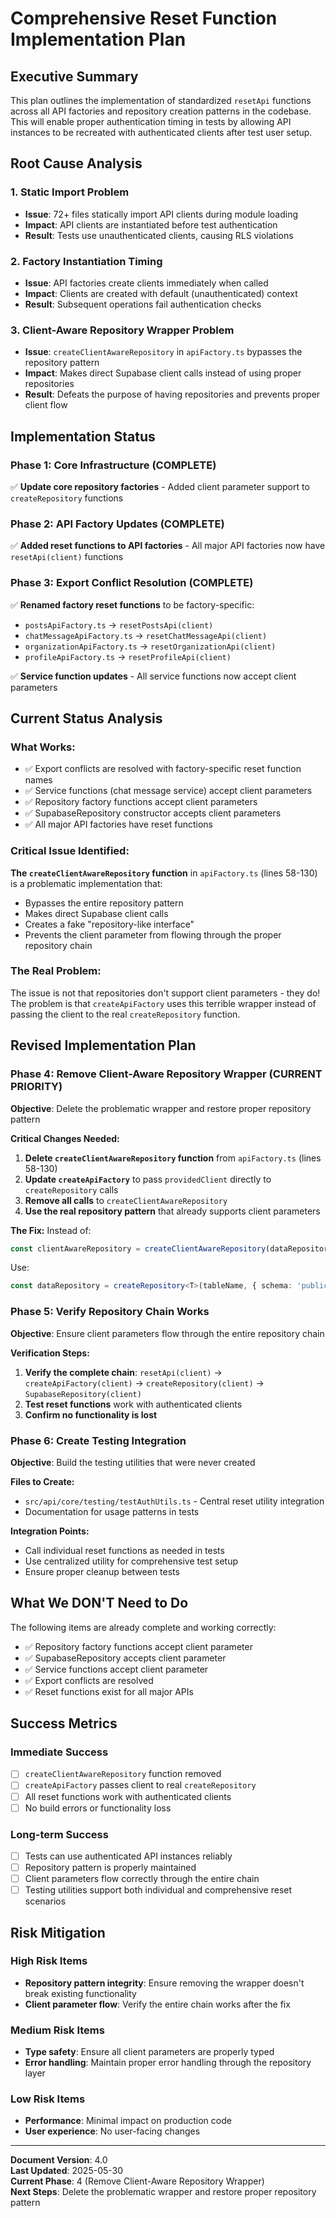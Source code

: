 
# Comprehensive Reset Function Implementation Plan

## Executive Summary

This plan outlines the implementation of standardized `resetApi` functions across all API factories and repository creation patterns in the codebase. This will enable proper authentication timing in tests by allowing API instances to be recreated with authenticated clients after test user setup.

## Root Cause Analysis

### 1. Static Import Problem
- **Issue**: 72+ files statically import API clients during module loading
- **Impact**: API clients are instantiated before test authentication
- **Result**: Tests use unauthenticated clients, causing RLS violations

### 2. Factory Instantiation Timing
- **Issue**: API factories create clients immediately when called
- **Impact**: Clients are created with default (unauthenticated) context
- **Result**: Subsequent operations fail authentication checks

### 3. Client-Aware Repository Wrapper Problem
- **Issue**: `createClientAwareRepository` in `apiFactory.ts` bypasses the repository pattern
- **Impact**: Makes direct Supabase client calls instead of using proper repositories
- **Result**: Defeats the purpose of having repositories and prevents proper client flow

## Implementation Status

### Phase 1: Core Infrastructure (COMPLETE)
✅ **Update core repository factories** - Added client parameter support to `createRepository` functions

### Phase 2: API Factory Updates (COMPLETE)
✅ **Added reset functions to API factories** - All major API factories now have `resetApi(client)` functions

### Phase 3: Export Conflict Resolution (COMPLETE)
✅ **Renamed factory reset functions** to be factory-specific:
- `postsApiFactory.ts` → `resetPostsApi(client)`
- `chatMessageApiFactory.ts` → `resetChatMessageApi(client)`
- `organizationApiFactory.ts` → `resetOrganizationApi(client)`
- `profileApiFactory.ts` → `resetProfileApi(client)`

✅ **Service function updates** - All service functions now accept client parameters

## Current Status Analysis

### What Works:
- ✅ Export conflicts are resolved with factory-specific reset function names
- ✅ Service functions (chat message service) accept client parameters  
- ✅ Repository factory functions accept client parameters
- ✅ SupabaseRepository constructor accepts client parameters
- ✅ All major API factories have reset functions

### Critical Issue Identified:
**The `createClientAwareRepository` function** in `apiFactory.ts` (lines 58-130) is a problematic implementation that:
- Bypasses the entire repository pattern
- Makes direct Supabase client calls
- Creates a fake "repository-like interface"
- Prevents the client parameter from flowing through the proper repository chain

### The Real Problem:
The issue is not that repositories don't support client parameters - they do! The problem is that `createApiFactory` uses this terrible wrapper instead of passing the client to the real `createRepository` function.

## Revised Implementation Plan

### Phase 4: Remove Client-Aware Repository Wrapper (CURRENT PRIORITY)

**Objective**: Delete the problematic wrapper and restore proper repository pattern

**Critical Changes Needed:**
1. **Delete `createClientAwareRepository` function** from `apiFactory.ts` (lines 58-130)
2. **Update `createApiFactory`** to pass `providedClient` directly to `createRepository` calls
3. **Remove all calls** to `createClientAwareRepository` 
4. **Use the real repository pattern** that already supports client parameters

**The Fix:**
Instead of:
```typescript
const clientAwareRepository = createClientAwareRepository(dataRepository, tableName, providedClient);
```

Use:
```typescript
const dataRepository = createRepository<T>(tableName, { schema: 'public' }, providedClient);
```

### Phase 5: Verify Repository Chain Works

**Objective**: Ensure client parameters flow through the entire repository chain

**Verification Steps:**
1. **Verify the complete chain**: `resetApi(client)` → `createApiFactory(client)` → `createRepository(client)` → `SupabaseRepository(client)`
2. **Test reset functions** work with authenticated clients
3. **Confirm no functionality is lost**

### Phase 6: Create Testing Integration

**Objective**: Build the testing utilities that were never created

**Files to Create:**
- `src/api/core/testing/testAuthUtils.ts` - Central reset utility integration
- Documentation for usage patterns in tests

**Integration Points:**
- Call individual reset functions as needed in tests
- Use centralized utility for comprehensive test setup
- Ensure proper cleanup between tests

## What We DON'T Need to Do

The following items are already complete and working correctly:
- ✅ Repository factory functions accept client parameter
- ✅ SupabaseRepository accepts client parameter  
- ✅ Service functions accept client parameter
- ✅ Export conflicts are resolved
- ✅ Reset functions exist for all major APIs

## Success Metrics

### Immediate Success
- [ ] `createClientAwareRepository` function removed
- [ ] `createApiFactory` passes client to real `createRepository`
- [ ] All reset functions work with authenticated clients
- [ ] No build errors or functionality loss

### Long-term Success
- [ ] Tests can use authenticated API instances reliably
- [ ] Repository pattern is properly maintained
- [ ] Client parameters flow correctly through the entire chain
- [ ] Testing utilities support both individual and comprehensive reset scenarios

## Risk Mitigation

### High Risk Items
- **Repository pattern integrity**: Ensure removing the wrapper doesn't break existing functionality
- **Client parameter flow**: Verify the entire chain works after the fix

### Medium Risk Items
- **Type safety**: Ensure all client parameters are properly typed
- **Error handling**: Maintain proper error handling through the repository layer

### Low Risk Items
- **Performance**: Minimal impact on production code
- **User experience**: No user-facing changes

---

**Document Version**: 4.0  
**Last Updated**: 2025-05-30  
**Current Phase**: 4 (Remove Client-Aware Repository Wrapper)  
**Next Steps**: Delete the problematic wrapper and restore proper repository pattern
